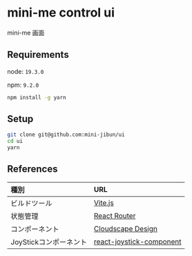 # mini-me control ui

mini-me 画面

## Requirements

node: `19.3.0`

npm: `9.2.0`

```bash
npm install -g yarn
```

## Setup
```bash
git clone git@github.com:mini-jibun/ui
cd ui
yarn
```

## References

|種別|URL|
|:-|:-|
|ビルドツール|[Vite.js](https://ja.vitejs.dev/guide/)|
|状態管理|[React Router](https://reactrouter.com/en/main/start/tutorial)|
|コンポーネント|[Cloudscape Design](https://cloudscape.design/)|
|JoyStickコンポーネント|[react-joystick-component](https://github.com/elmarti/react-joystick-component)|
